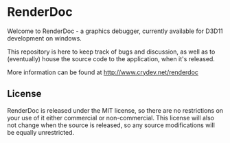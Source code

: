 RenderDoc
==============

Welcome to RenderDoc - a graphics debugger, currently available for D3D11 development on windows. 

This repository is here to keep track of bugs and discussion, as well as to (eventually) house the source code to the application, when it's released.

More information can be found at http://www.crydev.net/renderdoc

License
--------------

RenderDoc is released under the MIT license, so there are no restrictions on your use of it either commercial or non-commercial.  This license will also not change when the source is released, so any source modifications will be equally unrestricted. 

